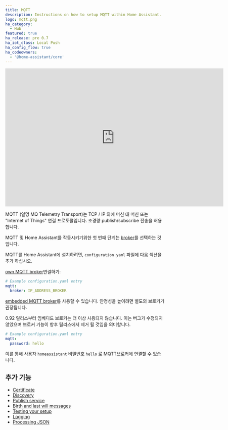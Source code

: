 ```yaml
---
title: MQTT
description: Instructions on how to setup MQTT within Home Assistant.
logo: mqtt.png
ha_category:
  - Hub
featured: true
ha_release: pre 0.7
ha_iot_class: Local Push
ha_config_flow: true
ha_codeowners:
  - '@home-assistant/core'
---
```


<iframe width="690" height="437" src="https://www.youtube.com/embed/NjKK5ab0-Kk" frameborder="0" allow="accelerometer; autoplay; encrypted-media; gyroscope; picture-in-picture" allowfullscreen></iframe>

MQTT (일명 MQ Telemetry Transport)는 TCP / IP 외에 머신 대 머신 또는 "Internet of Things" 연결 프로토콜입니다. 초경량 publish/subscribe 전송을 허용합니다.

MQTT 및 Home Assistant를 작동시키기위한 첫 번째 단계는 [broker](/docs/mqtt/broker)를 선택하는 것 입니다.

MQTT를 Home Assistant에 설치하려면, `configuration.yaml` 파일에 다음 섹션을 추가 하십시오.

[own MQTT broker](/docs/mqtt/broker#run-your-own)연결하기:

```yaml
# Example configuration.yaml entry
mqtt:
  broker: IP_ADDRESS_BROKER
```

[embedded MQTT broker](/docs/mqtt/broker#embedded-broker)를 사용할 수 있습니다. 안정성을 높이려면 별도의 브로커가 권장됩니다.

<div class='note warning'>
0.92 릴리스부터 임베디드 브로커는 더 이상 사용되지 않습니다. 이는 버그가 수정되지 않았으며 브로커 기능이 향후 릴리스에서 제거 될 것임을 의미합니다.
</div>

```yaml
# Example configuration.yaml entry
mqtt:
  password: hello
```

이를 통해 사용자 `homeassistant` 비밀번호 `hello` 로 MQTT브로커에 연결할 수 있습니다.

## 추가 기능

- [Certificate](/docs/mqtt/certificate/)
- [Discovery](/docs/mqtt/discovery/)
- [Publish service](/docs/mqtt/service/)
- [Birth and last will messages](/docs/mqtt/birth_will/)
- [Testing your setup](/docs/mqtt/testing/)
- [Logging](/docs/mqtt/logging/)
- [Processing JSON](/docs/mqtt/processing_json/)
